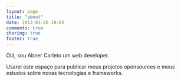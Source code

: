 ```yaml
---
layout: page
title: "about"
date: 2013-01-20 19:02
comments: true
sharing: true
footer: true
---
```


Ol&aacute;, sou Abner Carleto um web developer.

Usarei este espa&ccedil;o para publicar meus projetos opensources e meus estudos sobre novas tecnologias e frameworks.

